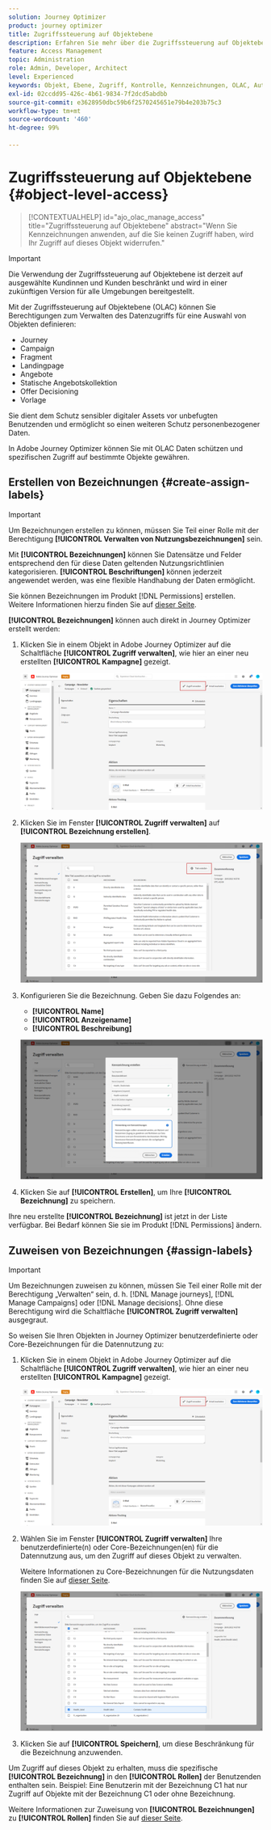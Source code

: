 ```yaml
---
solution: Journey Optimizer
product: journey optimizer
title: Zugriffssteuerung auf Objektebene
description: Erfahren Sie mehr über die Zugriffssteuerung auf Objektebene. Das erlaubt Ihnen die Definition von Berechtigungen zum Verwalten des Datenzugriffs auf eine Auswahl von Objekten
feature: Access Management
topic: Administration
role: Admin, Developer, Architect
level: Experienced
keywords: Objekt, Ebene, Zugriff, Kontrolle, Kennzeichnungen, OLAC, Autorisierung
exl-id: 02ccdd95-426c-4b61-9834-7f2dcd5abdbb
source-git-commit: e3628950dbc59b6f2570245651e79b4e203b75c3
workflow-type: tm+mt
source-wordcount: '460'
ht-degree: 99%

---
```


# Zugriffssteuerung auf Objektebene {#object-level-access}

>[!CONTEXTUALHELP]
>id="ajo_olac_manage_access"
>title="Zugriffssteuerung auf Objektebene"
>abstract="Wenn Sie Kennzeichnungen anwenden, auf die Sie keinen Zugriff haben, wird Ihr Zugriff auf dieses Objekt widerrufen."

>[!IMPORTANT]
>
>Die Verwendung der Zugriffssteuerung auf Objektebene ist derzeit auf ausgewählte Kundinnen und Kunden beschränkt und wird in einer zukünftigen Version für alle Umgebungen bereitgestellt.

Mit der Zugriffssteuerung auf Objektebene (OLAC) können Sie Berechtigungen zum Verwalten des Datenzugriffs für eine Auswahl von Objekten definieren:

* Journey
* Campaign
* Fragment
* Landingpage
* Angebote
* Statische Angebotskollektion
* Offer Decisioning
* Vorlage

Sie dient dem Schutz sensibler digitaler Assets vor unbefugten Benutzenden und ermöglicht so einen weiteren Schutz personenbezogener Daten.

In Adobe Journey Optimizer können Sie mit OLAC Daten schützen und spezifischen Zugriff auf bestimmte Objekte gewähren.

## Erstellen von Bezeichnungen {#create-assign-labels}

>[!IMPORTANT]
>
>Um Bezeichnungen erstellen zu können, müssen Sie Teil einer Rolle mit der Berechtigung **[!UICONTROL Verwalten von Nutzungsbezeichnungen]** sein.

Mit **[!UICONTROL Bezeichnungen]** können Sie Datensätze und Felder entsprechend den für diese Daten geltenden Nutzungsrichtlinien kategorisieren. **[!UICONTROL Beschriftungen]** können jederzeit angewendet werden, was eine flexible Handhabung der Daten ermöglicht.

Sie können Bezeichnungen im Produkt [!DNL Permissions] erstellen. Weitere Informationen hierzu finden Sie auf [dieser Seite](https://experienceleague.adobe.com/docs/experience-platform/access-control/abac/permissions-ui/labels.html?lang=de).

**[!UICONTROL Bezeichnungen]** können auch direkt in Journey Optimizer erstellt werden:

1. Klicken Sie in einem Objekt in Adobe Journey Optimizer auf die Schaltfläche **[!UICONTROL Zugriff verwalten]**, wie hier an einer neu erstellten **[!UICONTROL Kampagne]** gezeigt.

   ![](assets/olac_1.png)

1. Klicken Sie im Fenster **[!UICONTROL Zugriff verwalten]** auf **[!UICONTROL Bezeichnung erstellen]**.

   ![](assets/olac_2.png)

1. Konfigurieren Sie die Bezeichnung. Geben Sie dazu Folgendes an:
   * **[!UICONTROL Name]**
   * **[!UICONTROL Anzeigename]**
   * **[!UICONTROL Beschreibung]**

   ![](assets/olac_3.png)

1. Klicken Sie auf **[!UICONTROL Erstellen]**, um Ihre **[!UICONTROL Bezeichnung]** zu speichern.

Ihre neu erstellte **[!UICONTROL Bezeichnung]** ist jetzt in der Liste verfügbar. Bei Bedarf können Sie sie im Produkt [!DNL Permissions] ändern.

## Zuweisen von Bezeichnungen {#assign-labels}

>[!IMPORTANT]
>
>Um Bezeichnungen zuweisen zu können, müssen Sie Teil einer Rolle mit der Berechtigung „Verwalten“ sein, d. h. [!DNL Manage journeys], [!DNL Manage Campaigns] oder [!DNL Manage decisions]. Ohne diese Berechtigung wird die Schaltfläche **[!UICONTROL Zugriff verwalten]** ausgegraut.

So weisen Sie Ihren Objekten in Journey Optimizer benutzerdefinierte oder Core-Bezeichnungen für die Datennutzung zu:

1. Klicken Sie in einem Objekt in Adobe Journey Optimizer auf die Schaltfläche **[!UICONTROL Zugriff verwalten]**, wie hier an einer neu erstellten **[!UICONTROL Kampagne]** gezeigt.

   ![](assets/olac_1.png)

1. Wählen Sie im Fenster **[!UICONTROL Zugriff verwalten]** Ihre benutzerdefinierte(n) oder Core-Bezeichnungen(en) für die Datennutzung aus, um den Zugriff auf dieses Objekt zu verwalten.

   Weitere Informationen zu Core-Bezeichnungen für die Nutzungsdaten finden Sie auf [dieser Seite](https://experienceleague.adobe.com/docs/experience-platform/data-governance/labels/reference.html?lang=de).

   ![](assets/olac_4.png)

1. Klicken Sie auf **[!UICONTROL Speichern]**, um diese Beschränkung für die Bezeichnung anzuwenden.

Um Zugriff auf dieses Objekt zu erhalten, muss die spezifische **[!UICONTROL Bezeichnung]** in den **[!UICONTROL Rollen]** der Benutzenden enthalten sein.
Beispiel: Eine Benutzerin mit der Bezeichnung C1 hat nur Zugriff auf Objekte mit der Bezeichnung C1 oder ohne Bezeichnung.

Weitere Informationen zur Zuweisung von **[!UICONTROL Bezeichnungen]** zu **[!UICONTROL Rollen]** finden Sie auf [dieser Seite](https://experienceleague.adobe.com/docs/experience-platform/access-control/abac/permissions-ui/permissions.html?lang=de#manage-labels-for-a-role).
